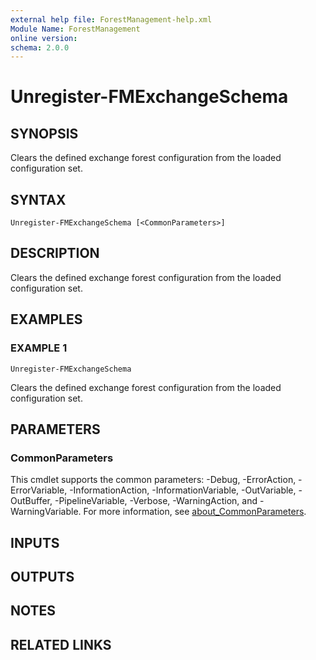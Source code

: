 ```yaml
---
external help file: ForestManagement-help.xml
Module Name: ForestManagement
online version:
schema: 2.0.0
---
```


# Unregister-FMExchangeSchema

## SYNOPSIS
Clears the defined exchange forest configuration from the loaded configuration set.

## SYNTAX

```
Unregister-FMExchangeSchema [<CommonParameters>]
```

## DESCRIPTION
Clears the defined exchange forest configuration from the loaded configuration set.

## EXAMPLES

### EXAMPLE 1
```
Unregister-FMExchangeSchema
```

Clears the defined exchange forest configuration from the loaded configuration set.

## PARAMETERS

### CommonParameters
This cmdlet supports the common parameters: -Debug, -ErrorAction, -ErrorVariable, -InformationAction, -InformationVariable, -OutVariable, -OutBuffer, -PipelineVariable, -Verbose, -WarningAction, and -WarningVariable. For more information, see [about_CommonParameters](http://go.microsoft.com/fwlink/?LinkID=113216).

## INPUTS

## OUTPUTS

## NOTES

## RELATED LINKS
